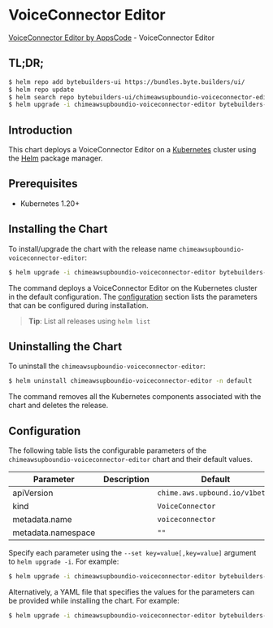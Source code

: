 # VoiceConnector Editor

[VoiceConnector Editor by AppsCode](https://byte.builders) - VoiceConnector Editor

## TL;DR;

```bash
$ helm repo add bytebuilders-ui https://bundles.byte.builders/ui/
$ helm repo update
$ helm search repo bytebuilders-ui/chimeawsupboundio-voiceconnector-editor --version=v0.4.18
$ helm upgrade -i chimeawsupboundio-voiceconnector-editor bytebuilders-ui/chimeawsupboundio-voiceconnector-editor -n default --create-namespace --version=v0.4.18
```

## Introduction

This chart deploys a VoiceConnector Editor on a [Kubernetes](http://kubernetes.io) cluster using the [Helm](https://helm.sh) package manager.

## Prerequisites

- Kubernetes 1.20+

## Installing the Chart

To install/upgrade the chart with the release name `chimeawsupboundio-voiceconnector-editor`:

```bash
$ helm upgrade -i chimeawsupboundio-voiceconnector-editor bytebuilders-ui/chimeawsupboundio-voiceconnector-editor -n default --create-namespace --version=v0.4.18
```

The command deploys a VoiceConnector Editor on the Kubernetes cluster in the default configuration. The [configuration](#configuration) section lists the parameters that can be configured during installation.

> **Tip**: List all releases using `helm list`

## Uninstalling the Chart

To uninstall the `chimeawsupboundio-voiceconnector-editor`:

```bash
$ helm uninstall chimeawsupboundio-voiceconnector-editor -n default
```

The command removes all the Kubernetes components associated with the chart and deletes the release.

## Configuration

The following table lists the configurable parameters of the `chimeawsupboundio-voiceconnector-editor` chart and their default values.

|     Parameter      | Description |                  Default                  |
|--------------------|-------------|-------------------------------------------|
| apiVersion         |             | <code>chime.aws.upbound.io/v1beta1</code> |
| kind               |             | <code>VoiceConnector</code>               |
| metadata.name      |             | <code>voiceconnector</code>               |
| metadata.namespace |             | <code>""</code>                           |


Specify each parameter using the `--set key=value[,key=value]` argument to `helm upgrade -i`. For example:

```bash
$ helm upgrade -i chimeawsupboundio-voiceconnector-editor bytebuilders-ui/chimeawsupboundio-voiceconnector-editor -n default --create-namespace --version=v0.4.18 --set apiVersion=chime.aws.upbound.io/v1beta1
```

Alternatively, a YAML file that specifies the values for the parameters can be provided while
installing the chart. For example:

```bash
$ helm upgrade -i chimeawsupboundio-voiceconnector-editor bytebuilders-ui/chimeawsupboundio-voiceconnector-editor -n default --create-namespace --version=v0.4.18 --values values.yaml
```

